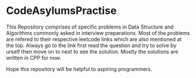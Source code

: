 # CodeAsylumsPractise
This Repository comprises of specific problems in Data Structure and Algorithms commonly asked in interview preparations.
Most of the problems are refered to their respective leetcode links which are also mentioned at the top.
Always go to the link first read the question and try to solve by urself then move on to next to see the solution.
Mostly the solutions are written in CPP for now.

Hope this repository will be helpful to aspiring programmers. 
